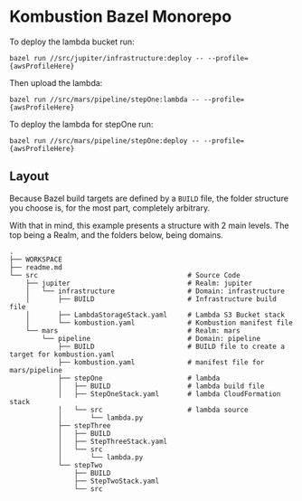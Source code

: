 # Kombustion Bazel Monorepo

To deploy the lambda bucket run:

```
bazel run //src/jupiter/infrastructure:deploy -- --profile={awsProfileHere}
```

Then upload the lambda:

```
bazel run //src/mars/pipeline/stepOne:lambda -- --profile={awsProfileHere}
```

To deploy the lambda for stepOne run:

```
bazel run //src/mars/pipeline/stepOne:deploy -- --profile={awsProfileHere}
```

## Layout

Because Bazel build targets are defined by a `BUILD` file, the folder structure
you choose is, for the most part, completely arbitrary.

With that in mind, this example presents a structure with 2 main levels. The top
being a Realm, and the folders below, being domains.

```
.
├── WORKSPACE
├── readme.md
└── src                                     # Source Code
    ├── jupiter                             # Realm: jupiter
    │   └── infrastructure                  # Domain: infrastructure
    │       ├── BUILD                       # Infrastructure build file
    │       ├── LambdaStorageStack.yaml     # Lambda S3 Bucket stack
    │       └── kombustion.yaml             # Kombustion manifest file
    └── mars                                # Realm: mars
        └── pipeline                        # Domain: pipeline
            ├── BUILD                       # BUILD file to create a target for kombustion.yaml
            ├── kombustion.yaml             # manifest file for mars/pipeline
            ├── stepOne                     # lambda
            │   ├── BUILD                   # lambda build file
            │   ├── StepOneStack.yaml       # lambda CloudFormation stack
            │   └── src                     # lambda source
            │       └── lambda.py
            ├── stepThree
            │   ├── BUILD
            │   ├── StepThreeStack.yaml
            │   └── src
            │       └── lambda.py
            └── stepTwo
                ├── BUILD
                ├── StepTwoStack.yaml
                └── src
```
